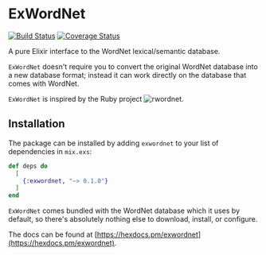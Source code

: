 # ExWordNet

[![Build Status](https://travis-ci.com/indocomsoft/exwordnet.svg?branch=master)](https://travis-ci.com/indocomsoft/exwordnet)
[![Coverage Status](https://coveralls.io/repos/github/indocomsoft/exwordnet/badge.svg?branch=master)](https://coveralls.io/github/indocomsoft/exwordnet?branch=master)

A pure Elixir interface to the WordNet lexical/semantic database.

`ExWordNet` doesn't require you to convert the original WordNet database into a new database format;
instead it can work directly on the database that comes with WordNet.

`ExWordNet` is inspired by the Ruby project ![rwordnet](https://github.com/doches/rwordnet).

## Installation

The package can be installed by adding `exwordnet` to your list of dependencies in `mix.exs`:

```elixir
def deps do
  [
    {:exwordnet, "~> 0.1.0"}
  ]
end
```

`ExWordNet` comes bundled with the WordNet database which it uses by default,
so there's absolutely nothing else to download, install, or configure.

The docs can be found at [https://hexdocs.pm/exwordnet](https://hexdocs.pm/exwordnet).
